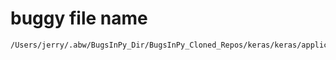 # buggy file name

```text
/Users/jerry/.abw/BugsInPy_Dir/BugsInPy_Cloned_Repos/keras/keras/applications/imagenet_utils.py
```